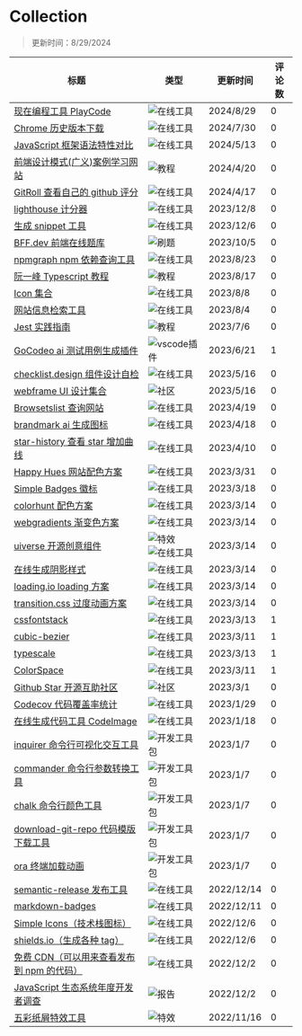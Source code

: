 # Collection

> 更新时间：8/29/2024

|标题|类型|更新时间|评论数|
|---|---|---|---|
|[现在编程工具 PlayCode](https://github.com/mortal-cultivation-biography/awesome/issues/47)|![在线工具](https://img.shields.io/badge/-在线工具-f9d0c4)|2024/8/29|0|
|[Chrome 历史版本下载](https://github.com/mortal-cultivation-biography/awesome/issues/46)|![在线工具](https://img.shields.io/badge/-在线工具-f9d0c4)|2024/7/30|0|
|[JavaScript 框架语法特性对比](https://github.com/mortal-cultivation-biography/awesome/issues/45)|![在线工具](https://img.shields.io/badge/-在线工具-f9d0c4)|2024/5/13|0|
|[前端设计模式(广义)案例学习网站](https://github.com/mortal-cultivation-biography/awesome/issues/44)|![教程](https://img.shields.io/badge/-教程-c5def5)|2024/4/20|0|
|[GitRoll 查看自己的 github 评分](https://github.com/mortal-cultivation-biography/awesome/issues/43)|![在线工具](https://img.shields.io/badge/-在线工具-f9d0c4)|2024/4/17|0|
|[lighthouse 计分器](https://github.com/mortal-cultivation-biography/awesome/issues/42)|![在线工具](https://img.shields.io/badge/-在线工具-f9d0c4)|2023/12/8|0|
|[生成 snippet 工具](https://github.com/mortal-cultivation-biography/awesome/issues/41)|![在线工具](https://img.shields.io/badge/-在线工具-f9d0c4)|2023/12/6|0|
|[BFF.dev 前端在线题库](https://github.com/mortal-cultivation-biography/awesome/issues/40)|![刷题](https://img.shields.io/badge/-刷题-e99695)|2023/10/5|0|
|[npmgraph npm 依赖查询工具](https://github.com/mortal-cultivation-biography/awesome/issues/39)|![在线工具](https://img.shields.io/badge/-在线工具-f9d0c4)|2023/8/23|0|
|[阮一峰 Typescript 教程](https://github.com/mortal-cultivation-biography/awesome/issues/38)|![教程](https://img.shields.io/badge/-教程-c5def5)|2023/8/17|0|
|[Icon 集合](https://github.com/mortal-cultivation-biography/awesome/issues/37)|![在线工具](https://img.shields.io/badge/-在线工具-f9d0c4)|2023/8/8|0|
|[网站信息检索工具](https://github.com/mortal-cultivation-biography/awesome/issues/36)|![在线工具](https://img.shields.io/badge/-在线工具-f9d0c4)|2023/8/4|0|
|[Jest 实践指南](https://github.com/mortal-cultivation-biography/awesome/issues/35)|![教程](https://img.shields.io/badge/-教程-c5def5)|2023/7/6|0|
|[GoCodeo ai 测试用例生成插件](https://github.com/mortal-cultivation-biography/awesome/issues/34)|![vscode插件](https://img.shields.io/badge/-vscode插件-d4c5f9)|2023/6/21|1|
|[checklist.design 组件设计自检](https://github.com/mortal-cultivation-biography/awesome/issues/33)|![在线工具](https://img.shields.io/badge/-在线工具-f9d0c4)|2023/5/16|0|
|[webframe UI 设计集合](https://github.com/mortal-cultivation-biography/awesome/issues/32)|![社区](https://img.shields.io/badge/-社区-1d76db)|2023/5/16|0|
|[Browsetslist 查询网站](https://github.com/mortal-cultivation-biography/awesome/issues/31)|![在线工具](https://img.shields.io/badge/-在线工具-f9d0c4)|2023/4/19|0|
|[brandmark ai 生成图标](https://github.com/mortal-cultivation-biography/awesome/issues/30)|![在线工具](https://img.shields.io/badge/-在线工具-f9d0c4)|2023/4/18|0|
|[star-history 查看 star 增加曲线](https://github.com/mortal-cultivation-biography/awesome/issues/28)|![在线工具](https://img.shields.io/badge/-在线工具-f9d0c4)|2023/4/10|0|
|[Happy Hues 网站配色方案](https://github.com/mortal-cultivation-biography/awesome/issues/27)|![在线工具](https://img.shields.io/badge/-在线工具-f9d0c4)|2023/3/31|0|
|[Simple Badges 徽标](https://github.com/mortal-cultivation-biography/awesome/issues/26)|![在线工具](https://img.shields.io/badge/-在线工具-f9d0c4)|2023/3/18|0|
|[colorhunt 配色方案](https://github.com/mortal-cultivation-biography/awesome/issues/25)|![在线工具](https://img.shields.io/badge/-在线工具-f9d0c4)|2023/3/14|0|
|[webgradients 渐变色方案](https://github.com/mortal-cultivation-biography/awesome/issues/24)|![在线工具](https://img.shields.io/badge/-在线工具-f9d0c4)|2023/3/14|0|
|[uiverse 开源创意组件](https://github.com/mortal-cultivation-biography/awesome/issues/23)|![特效](https://img.shields.io/badge/-特效-e99695) ![在线工具](https://img.shields.io/badge/-在线工具-f9d0c4)|2023/3/14|0|
|[在线生成阴影样式](https://github.com/mortal-cultivation-biography/awesome/issues/22)|![在线工具](https://img.shields.io/badge/-在线工具-f9d0c4)|2023/3/14|0|
|[loading.io loading 方案](https://github.com/mortal-cultivation-biography/awesome/issues/21)|![在线工具](https://img.shields.io/badge/-在线工具-f9d0c4)|2023/3/14|0|
|[transition.css 过度动画方案](https://github.com/mortal-cultivation-biography/awesome/issues/20)|![在线工具](https://img.shields.io/badge/-在线工具-f9d0c4)|2023/3/14|0|
|[cssfontstack](https://github.com/mortal-cultivation-biography/awesome/issues/19)|![在线工具](https://img.shields.io/badge/-在线工具-f9d0c4)|2023/3/13|1|
|[cubic-bezier](https://github.com/mortal-cultivation-biography/awesome/issues/18)|![在线工具](https://img.shields.io/badge/-在线工具-f9d0c4)|2023/3/11|1|
|[typescale](https://github.com/mortal-cultivation-biography/awesome/issues/17)|![在线工具](https://img.shields.io/badge/-在线工具-f9d0c4)|2023/3/13|1|
|[ColorSpace](https://github.com/mortal-cultivation-biography/awesome/issues/16)|![在线工具](https://img.shields.io/badge/-在线工具-f9d0c4)|2023/3/11|1|
|[Github Star 开源互助社区](https://github.com/mortal-cultivation-biography/awesome/issues/15)|![社区](https://img.shields.io/badge/-社区-1d76db)|2023/3/1|0|
|[Codecov 代码覆盖率统计](https://github.com/mortal-cultivation-biography/awesome/issues/14)|![在线工具](https://img.shields.io/badge/-在线工具-f9d0c4)|2023/1/29|0|
|[在线生成代码工具 CodeImage](https://github.com/mortal-cultivation-biography/awesome/issues/13)|![在线工具](https://img.shields.io/badge/-在线工具-f9d0c4)|2023/1/18|0|
|[inquirer 命令行可视化交互工具](https://github.com/mortal-cultivation-biography/awesome/issues/12)|![开发工具包](https://img.shields.io/badge/-开发工具包-fbca04)|2023/1/7|0|
|[commander 命令行参数转换工具](https://github.com/mortal-cultivation-biography/awesome/issues/11)|![开发工具包](https://img.shields.io/badge/-开发工具包-fbca04)|2023/1/7|0|
|[chalk 命令行颜色工具](https://github.com/mortal-cultivation-biography/awesome/issues/10)|![开发工具包](https://img.shields.io/badge/-开发工具包-fbca04)|2023/1/7|0|
|[download-git-repo 代码模版下载工具](https://github.com/mortal-cultivation-biography/awesome/issues/9)|![开发工具包](https://img.shields.io/badge/-开发工具包-fbca04)|2023/1/7|0|
|[ora 终端加载动画](https://github.com/mortal-cultivation-biography/awesome/issues/8)|![开发工具包](https://img.shields.io/badge/-开发工具包-fbca04)|2023/1/7|0|
|[semantic-release 发布工具](https://github.com/mortal-cultivation-biography/awesome/issues/7)|![在线工具](https://img.shields.io/badge/-在线工具-f9d0c4)|2022/12/14|0|
|[markdown-badges](https://github.com/mortal-cultivation-biography/awesome/issues/6)|![在线工具](https://img.shields.io/badge/-在线工具-f9d0c4)|2022/12/11|0|
|[Simple Icons（技术栈图标）](https://github.com/mortal-cultivation-biography/awesome/issues/5)|![在线工具](https://img.shields.io/badge/-在线工具-f9d0c4)|2022/12/6|0|
|[shields.io（生成各种 tag）](https://github.com/mortal-cultivation-biography/awesome/issues/4)|![在线工具](https://img.shields.io/badge/-在线工具-f9d0c4)|2022/12/6|0|
|[免费 CDN（可以用来查看发布到 npm 的代码）](https://github.com/mortal-cultivation-biography/awesome/issues/3)|![在线工具](https://img.shields.io/badge/-在线工具-f9d0c4)|2022/12/2|0|
|[JavaScript 生态系统年度开发者调查](https://github.com/mortal-cultivation-biography/awesome/issues/2)|![报告](https://img.shields.io/badge/-报告-bfd4f2)|2022/12/2|0|
|[五彩纸屑特效工具](https://github.com/mortal-cultivation-biography/awesome/issues/1)|![特效](https://img.shields.io/badge/-特效-e99695)|2022/11/16|0|

